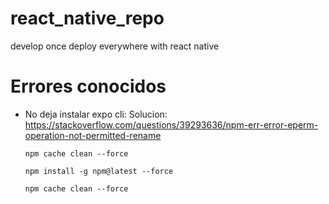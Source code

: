 # react_native_repo
develop once deploy everywhere with react native 


# Errores conocidos
- No deja instalar expo cli:
    Solucion: https://stackoverflow.com/questions/39293636/npm-err-error-eperm-operation-not-permitted-rename

      npm cache clean --force

      npm install -g npm@latest --force

      npm cache clean --force
